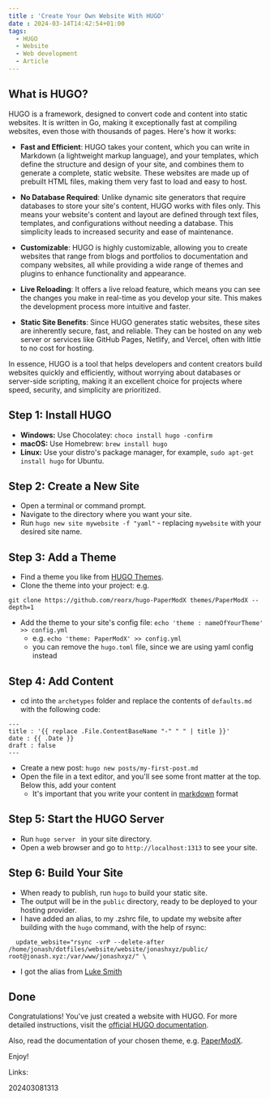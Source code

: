 ```yaml
---
title : 'Create Your Own Website With HUGO'
date : 2024-03-14T14:42:54+01:00
tags:
  - HUGO
  - Website
  - Web development
  - Article
---
```


## What is HUGO?
HUGO is a framework, designed to convert code and content into static websites. It is written in Go, making it exceptionally fast at compiling websites, even those with thousands of pages. Here's how it works:

- **Fast and Efficient**: HUGO takes your content, which you can write in Markdown (a lightweight markup language), and your templates, which define the structure and design of your site, and combines them to generate a complete, static website. These websites are made up of prebuilt HTML files, making them very fast to load and easy to host.

- **No Database Required**: Unlike dynamic site generators that require databases to store your site's content, HUGO works with files only. This means your website's content and layout are defined through text files, templates, and configurations without needing a database. This simplicity leads to increased security and ease of maintenance.

- **Customizable**: HUGO is highly customizable, allowing you to create websites that range from blogs and portfolios to documentation and company websites, all while providing a wide range of themes and plugins to enhance functionality and appearance.

- **Live Reloading**: It offers a live reload feature, which means you can see the changes you make in real-time as you develop your site. This makes the development process more intuitive and faster.

- **Static Site Benefits**: Since HUGO generates static websites, these sites are inherently secure, fast, and reliable. They can be hosted on any web server or services like GitHub Pages, Netlify, and Vercel, often with little to no cost for hosting.

In essence, HUGO is a tool that helps developers and content creators build websites quickly and efficiently, without worrying about databases or server-side scripting, making it an excellent choice for projects where speed, security, and simplicity are prioritized.

## Step 1: Install HUGO
- **Windows:** Use Chocolatey: `choco install hugo -confirm`
- **macOS:** Use Homebrew: `brew install hugo`
- **Linux:** Use your distro's package manager, for example, `sudo apt-get install hugo` for Ubuntu.

## Step 2: Create a New Site
- Open a terminal or command prompt.
- Navigate to the directory where you want your site.
- Run `hugo new site mywebsite -f "yaml"` - replacing `mywebsite` with your desired site name.

## Step 3: Add a Theme
- Find a theme you like from [HUGO Themes](https://themes.gohugo.io/).
- Clone the theme into your project: e.g. 
```
git clone https://github.com/reorx/hugo-PaperModX themes/PaperModX --depth=1
```
- Add the theme to your site's config file: `echo 'theme : nameOfYourTheme' >> config.yml`
    - e.g. `echo 'theme: PaperModX' >> config.yml`
    - you can remove the `hugo.toml` file, since we are using yaml config instead

## Step 4: Add Content
- cd into the `archetypes` folder and replace the contents of `defaults.md` with the following code:
```
---
title : '{{ replace .File.ContentBaseName "-" " " | title }}'
date : {{ .Date }}
draft : false
---
```
- Create a new post: `hugo new posts/my-first-post.md`
- Open the file in a text editor, and you'll see some front matter at the top. Below this, add your content 
    - It's important that you write your content in [markdown](https://www.markdownguide.org/basic-syntax/) format

## Step 5: Start the HUGO Server
- Run `hugo server ` in your site directory.
- Open a web browser and go to `http://localhost:1313` to see your site.

## Step 6: Build Your Site
- When ready to publish, run `hugo` to build your static site.
- The output will be in the `public` directory, ready to be deployed to your hosting provider.
- I have added an alias, to my .zshrc file, to update my website after building with the `hugo` command, with the help of rsync:
```
  update_website="rsync -vrP --delete-after /home/jonash/dotfiles/website/website/jonashxyz/public/ root@jonash.xyz:/var/www/jonashxyz/" \
```
- I got the alias from [Luke Smith](https://lukesmith.xyz/)

## Done
Congratulations! You've just created a website with HUGO. For more detailed instructions, visit the [official HUGO documentation](https://gohugo.io/documentation/).

Also, read the documentation of your chosen theme, e.g. [PaperModX](https://reorx.github.io/hugo-PaperModX/).

Enjoy!

Links:

202403081313

